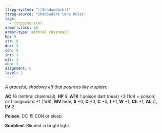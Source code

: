 ```yaml
---
ttrpg-system: "[[Shadowdark]]"
ttrpg-source: "Shadowdark Core Rules"
tags:
  - ttrpg/monster
armor-class: 16
armor-type: mithral chainmail
hp: 9
str: 0
dex: 3
con: 0
int: 1
wis: 1
cha: 1
alignment: C
level: 2
---
```


_A graceful, shadowy elf that pounces like a spider._

**AC** 16 (mithral chainmail), **HP** 9, **ATK** 1 poison dart (near) +3 (1d4 + poison) or 1 longsword +1 (1d8), **MV** near, **S** +0, **D** +3, **C** +0, **I** +1, **W** +1, **Ch** +1, **AL** C, **LV** 2

**Poison**. DC 15 CON or sleep. 

**Sunblind.** Blinded in bright light.

